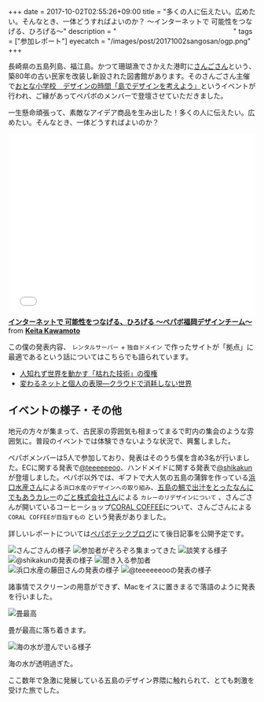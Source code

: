 +++
date = 2017-10-02T02:55:26+09:00
title = "多くの人に伝えたい。広めたい。そんなとき、一体どうすればよいのか？ 〜インターネットで 可能性をつなげる、ひろげる〜"
description = "　　　　　　　　　　　　　　　　　"
tags = ["参加レポート"]
eyecatch = "/images/post/20171002sangosan/ogp.png"
+++

長崎県の五島列島、福江島。かつて珊瑚漁でさかえた港町に[さんごさん](http://sangosan.net/)という、築80年の古い民家を改装し新設された図書館があります。そのさんごさん主催で[おとな小学校　デザインの時間「島でデザインを考えよう」](https://www.facebook.com/sangosan/posts/826383214190495)というイベントが行われ、ご縁があってペパボのメンバーで登壇させていただきました。

一生懸命頑張って、素敵なアイデア商品を生み出した！多くの人に伝えたい。広めたい。そんなとき、一体どうすればよいのか？


<iframe src="//www.slideshare.net/slideshow/embed_code/key/IIK5y5fdEo9hin" width="595" height="371" frameborder="0" marginwidth="0" marginheight="0" scrolling="no" style="max-width: 100%;" allowfullscreen> </iframe> <strong> <a href="//www.slideshare.net/keitakawamoto/ss-80337485" title="インターネットで 可能性をつなげる、ひろげる 〜ペパボ福岡デザインチーム〜" target="_blank">インターネットで 可能性をつなげる、ひろげる 〜ペパボ福岡デザインチーム〜</a> </strong> from <strong><a href="https://www.slideshare.net/keitakawamoto" target="_blank">Keita Kawamoto</a></strong>

この僕の発表内容、 `レンタルサーバー` + `独自ドメイン` で作ったサイトが「拠点」に最適であるという話についてはこちらでも語られています。

- [人知れず世界を動かす「枯れた技術」の復権](https://newspicks.com/news/2050425/body/)
- [変わるネットと個人の表現―クラウドで消耗しない世界](https://newspicks.com/news/2110532/body/)

## イベントの様子・その他

地元の方々が集まって、古民家の雰囲気も相まってまるで町内の集会のような雰囲気に。普段のイベントでは体験できないような状況で、興奮しました。

ペパボメンバーは5人で参加しており、発表はそのうち僕を含め3名が行いました。ECに関する発表で[@teeeeeeoo](https://twitter.com/teeeeeeoo)、ハンドメイドに関する発表で[@shikakun](https://twitter.com/shikakun)が登壇しました。ペパボ以外では、ギフトで大人気の五島の蒲鉾を作っている[浜口水産さん](http://www.goto-maki.net/)による`浜口水産のデザインへの取り組み`、[五島の鯛で出汁をとったなんにでもあうカレー](http://curry.nagasakigoto.net/)の[ごと株式会社さん](https://nagasakigoto.net/)による `カレーのリデザインについて` 、さんごさんが開いているコーヒーショップ[CORAL COFFEE](https://twitter.com/353sangosan)について、さんごさんによる `CORAL COFFEEが目指すもの` という発表がありました。

詳しいレポートについては[ペパボテックブログ](https://tech.pepabo.com/)にて後日記事を公開予定です。

![さんごさんの様子](/images/post/20171002sangosan/20171002sangosan_1.png)
![参加者がぞろぞろ集まってきた](/images/post/20171002sangosan/20171002sangosan_2.png)
![談笑する様子](/images/post/20171002sangosan/20171002sangosan_3.png)
![@shikakunの発表の様子](/images/post/20171002sangosan/20171002sangosan_4.png)
![聞き入る参加者](/images/post/20171002sangosan/20171002sangosan_5.png)
![浜口水産の藤田さんの発表の様子](/images/post/20171002sangosan/20171002sangosan_6.png)
![@teeeeeeooの発表の様子](/images/post/20171002sangosan/20171002sangosan_7.png)

諸事情でスクリーンの用意ができず、Macをイスに置きまるで落語のように発表を行いました。

![畳最高](/images/post/20171002sangosan/20171002sangosan_8.png)

畳が最高に落ち着きます。

![海の水が澄んでいる様子](/images/post/20171002sangosan/20171002sangosan_9.png)

海の水が透明過ぎた。

ここ数年で急激に発展している五島のデザイン界隈に触れられて、とても刺激を受けた旅でした。
